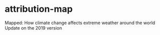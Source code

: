 # attribution-map
Mapped: How climate change affects extreme weather around the world
Update on the 2019 version 
